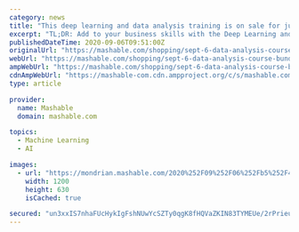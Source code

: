 ```yaml
---
category: news
title: "This deep learning and data analysis training is on sale for just $40"
excerpt: "TL;DR: Add to your business skills with the Deep Learning and Data Analysis Certification bundle for $39.99, a 97% savings as of Sept. 6. The world isn't getting any bigger, but what we ..."
publishedDateTime: 2020-09-06T09:51:00Z
originalUrl: "https://mashable.com/shopping/sept-6-data-analysis-course-bundle/"
webUrl: "https://mashable.com/shopping/sept-6-data-analysis-course-bundle/"
ampWebUrl: "https://mashable.com/shopping/sept-6-data-analysis-course-bundle.amp"
cdnAmpWebUrl: "https://mashable-com.cdn.ampproject.org/c/s/mashable.com/shopping/sept-6-data-analysis-course-bundle.amp"
type: article

provider:
  name: Mashable
  domain: mashable.com

topics:
  - Machine Learning
  - AI

images:
  - url: "https://mondrian.mashable.com/2020%252F09%252F06%252Fb5%252F4274b365dc38489fb132f09b33c4f5dc.4df0a.jpg%252F1200x630.jpg?signature=fpeOU7XjXlNPpx4m-UdzxM_r1vI="
    width: 1200
    height: 630
    isCached: true

secured: "un3xxIS7nhaFUcHykIgFshNUwYcSZTy0qgK8fHQVaZKIN83TYMEUe/2rPrieu1eU3K9+CrW7G8/3NHvntrIO296iJV7ugc/o4cs+u9ZgoBcMy2hF8eIiVxceysKVxWpgvx+f4hOkRYJWjXyEkCTvMbEuQCg+HG7+XDV5DmQ7zisO5WpKx9iSSiOpZmRi/Cop0eq8cYj/GLIeHYI7Gw0mQFYQgGAJt7wIw/wcvRrU59Pq8YosFg/x40dJzNlNF/M6cyunvDEL4v0TV9uqI/EwjR6nJctZJJ/O0RFizkGmny9TVAdnUFXJo8ldEx3WhU/H10ZD1VFgv1+OAiGCSBPlwaqUSidmyB6Z8DstbVjWaR4=;KYP6GUJaNYsYIwBSL1ILaA=="
---
```


